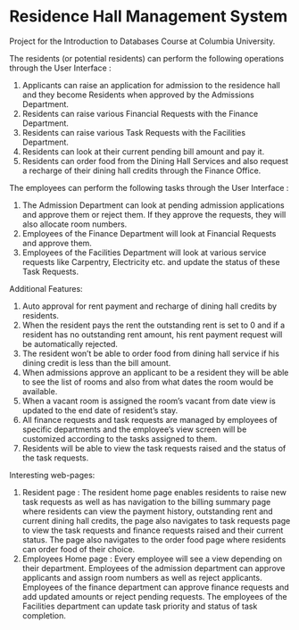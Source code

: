 # Residence Hall Management System

Project for the Introduction to Databases Course at Columbia University. 

The residents (or potential residents) can perform the following operations through the User Interface :

1. Applicants can raise an application for admission to the residence hall and they become Residents when approved by the Admissions Department.
2. Residents can raise various Financial Requests with the Finance Department.
3. Residents can raise various Task Requests with the Facilities Department.
4. Residents can look at their current pending bill amount and pay it.
5. Residents can order food from the Dining Hall Services and also request a recharge of their dining hall credits through the Finance Office.

The employees can perform the following tasks through the User Interface :
1. The Admission Department can look at pending admission applications and approve them or reject them. If they approve the requests, they will also allocate room numbers.
2. Employees of the Finance Department will look at Financial Requests and approve them.
3. Employees of the Facilities Department will look at various service requests like Carpentry, Electricity etc. and update the status of these Task Requests.

Additional Features:
1. Auto approval for rent payment and recharge of dining hall credits by residents.
2. When the resident pays the rent the outstanding rent is set to 0 and if a resident has no outstanding rent amount, his rent payment request will be automatically rejected.
3. The resident won’t be able to order food from dining hall service if his dining credit is less than the bill amount.
4. When admissions approve an applicant to be a resident they will be able to see the list of rooms and also from what dates the room would be available.
5. When a vacant room is assigned the room’s vacant from date view is updated to the end date of resident’s stay.
6. All finance requests and task requests are managed by employees of specific departments and the employee’s view screen will be customized according to the tasks
assigned to them.
7. Residents will be able to view the task requests raised and the status of the task requests.

Interesting web-pages:
1. Resident page : The resident home page enables residents to raise new task requests as well as has navigation to the billing summary page where residents can view the payment history, outstanding rent and current dining hall credits, the page also navigates to task requests page to view the task requests and finance requests raised and their current status. The page also navigates to the order food page where residents can order food of their choice.
2. Employees Home page : Every employee will see a view depending on their department. Employees of the admission department can approve applicants and assign room
numbers as well as reject applicants. Employees of the finance department can approve finance requests and add updated amounts or reject pending requests. The employees of the Facilities department can update task priority and status of task completion.
